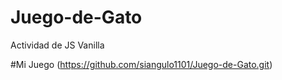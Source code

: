 # Juego-de-Gato
Actividad de JS Vanilla

#Mi Juego (https://github.com/siangulo1101/Juego-de-Gato.git)

